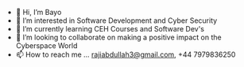 - 👋 Hi, I’m Bayo 
- 👀 I’m interested in Software Development and Cyber Security
- 🌱 I’m currently learning CEH Courses and Software Dev's
- 💞️ I’m looking to collaborate on making a positive impact on the Cyberspace World
- 📫 How to reach me ... rajiabdullah3@gmail.com, +44 7979836250
  

<!---
Bayonle2000/Bayonle2000 is a ✨ special ✨ repository because its `README.md` (this file) appears on your GitHub profile.
You can click the Preview link to take a look at your changes.
--->
